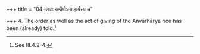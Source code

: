+++
title = "04 उक्तः सम्प्रैषोऽन्वाहार्यस्य च"

+++
4. The order as well as the act of giving of the Anvārhārya rice has been (already) told.[^1]  

[^1]: See III.4.2-4.
